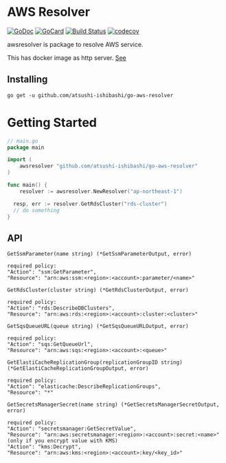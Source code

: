 # AWS Resolver
[![GoDoc][1]][2]
[![GoCard][3]][4]
[![Build Status][5]][6]
[![codecov][7]][8]

[1]: https://godoc.org/github.com/atsushi-ishibashi/go-aws-resolver?status.svg
[2]: https://godoc.org/github.com/atsushi-ishibashi/go-aws-resolver
[3]: https://goreportcard.com/badge/github.com/atsushi-ishibashi/go-aws-resolver
[4]: https://goreportcard.com/report/github.com/atsushi-ishibashi/go-aws-resolver
[5]: https://travis-ci.org/atsushi-ishibashi/go-aws-resolver.svg?branch=master
[6]: https://travis-ci.org/atsushi-ishibashi/go-aws-resolver
[7]: https://codecov.io/gh/atsushi-ishibashi/go-aws-resolver/branch/master/graph/badge.svg
[8]: https://codecov.io/gh/atsushi-ishibashi/go-aws-resolver

awsresolver is package to resolve AWS service.

This has docker image as http server. [See](https://hub.docker.com/r/atsushi51/go-aws-resolver/)

## Installing
```
go get -u github.com/atsushi-ishibashi/go-aws-resolver
```

# Getting Started

``` Go
// main.go
package main

import (
	awsresolver "github.com/atsushi-ishibashi/go-aws-resolver"
)

func main() {
	resolver := awsresolver.NewResolver("ap-northeast-1")

  resp, err := resolver.GetRdsCluster("rds-cluster")
  // do something
}
```

## API
```
GetSsmParameter(name string) (*GetSsmParameterOutput, error)

required policy:
"Action": "ssm:GetParameter",
"Resource": "arn:aws:ssm:<region>:<account>:parameter/<name>"
```
```
GetRdsCluster(cluster string) (*GetRdsClusterOutput, error)

required policy:
"Action": "rds:DescribeDBClusters",
"Resource": "arn:aws:rds:<region>:<account>:cluster:<cluster>"
```
```
GetSqsQueueURL(queue string) (*GetSqsQueueURLOutput, error)

required policy:
"Action": "sqs:GetQueueUrl",
"Resource": "arn:aws:sqs:<region>:<account>:<queue>"
```
```
GetElastiCacheReplicationGroup(replicationGroupID string) (*GetElastiCacheReplicationGroupOutput, error)

required policy:
"Action": "elasticache:DescribeReplicationGroups",
"Resource": "*"
```
```
GetSecretsManagerSecret(name string) (*GetSecretsManagerSecretOutput, error)

required policy:
"Action": "secretsmanager:GetSecretValue",
"Resource": "arn:aws:secretsmanager:<region>:<account>:secret:<name>"
(only if you encrypt value with KMS)
"Action": "kms:Decrypt",
"Resource": "arn:aws:kms:<region>:<account>:key/<key_id>"
```
